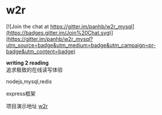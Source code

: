w2r
===

[![Join the chat at https://gitter.im/panhb/w2r_mysql](https://badges.gitter.im/Join%20Chat.svg)](https://gitter.im/panhb/w2r_mysql?utm_source=badge&utm_medium=badge&utm_campaign=pr-badge&utm_content=badge)

**writing 2 reading**   
追求极致的在线读写体验

nodejs,mysql,redis

express框架     

项目演示地址  [w2r](http://w2r.coding.io)
